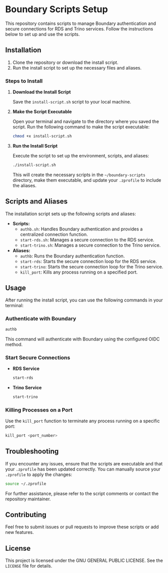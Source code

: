 # Boundary Scripts Setup

This repository contains scripts to manage Boundary authentication and secure connections for RDS and Trino services. Follow the instructions below to set up and use the scripts.

## Installation

1. Clone the repository or download the install script.
2. Run the install script to set up the necessary files and aliases.

### Steps to Install

1. **Download the Install Script**

   Save the `install-script.sh` script to your local machine.

2. **Make the Script Executable**

   Open your terminal and navigate to the directory where you saved the script. Run the following command to make the script executable:

   ```sh
   chmod +x install-script.sh
   ```

3. **Run the Install Script**

   Execute the script to set up the environment, scripts, and aliases:

   ```sh
   ./install-script.sh
   ```

   This will create the necessary scripts in the `~/boundary-scripts` directory, make them executable, and update your `.zprofile` to include the aliases.

## Scripts and Aliases

The installation script sets up the following scripts and aliases:

- **Scripts:**
  - `authb.sh`: Handles Boundary authentication and provides a centralized connection function.
  - `start-rds.sh`: Manages a secure connection to the RDS service.
  - `start-trino.sh`: Manages a secure connection to the Trino service.
- **Aliases:**
  - `authb`: Runs the Boundary authentication function.
  - `start-rds`: Starts the secure connection loop for the RDS service.
  - `start-trino`: Starts the secure connection loop for the Trino service.
  - `kill_port`: Kills any process running on a specified port.

## Usage

After running the install script, you can use the following commands in your terminal:

### Authenticate with Boundary

```sh
authb
```

This command will authenticate with Boundary using the configured OIDC method.

### Start Secure Connections

- **RDS Service**

  ```sh
  start-rds
  ```

- **Trino Service**

  ```sh
  start-trino
  ```

### Killing Processes on a Port

Use the `kill_port` function to terminate any process running on a specific port:

```sh
kill_port <port_number>
```

## Troubleshooting

If you encounter any issues, ensure that the scripts are executable and that your `.zprofile` has been updated correctly. You can manually source your `.zprofile` to apply the changes:

```sh
source ~/.zprofile
```

For further assistance, please refer to the script comments or contact the repository maintainer.

## Contributing

Feel free to submit issues or pull requests to improve these scripts or add new features.

## License

This project is licensed under the GNU GENERAL PUBLIC LICENSE. See the `LICENSE` file for details.
